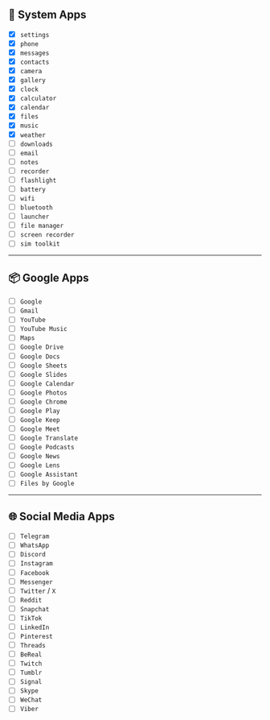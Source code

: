 ## 📱 System Apps

- [X] `settings`
- [x] `phone`
- [x] `messages`
- [x] `contacts`
- [x] `camera`
- [x] `gallery`
- [x] `clock`
- [x] `calculator`
- [x] `calendar`
- [x] `files`
- [x] `music`
- [x] `weather`
- [ ] `downloads`
- [ ] `email`
- [ ] `notes`
- [ ] `recorder`
- [ ] `flashlight`
- [ ] `battery`
- [ ] `wifi`
- [ ] `bluetooth`
- [ ] `launcher`
- [ ] `file manager`
- [ ] `screen recorder`
- [ ] `sim toolkit`

---

## 📦 Google Apps

- [ ] `Google`
- [ ] `Gmail`
- [ ] `YouTube`
- [ ] `YouTube Music`
- [ ] `Maps`
- [ ] `Google Drive`
- [ ] `Google Docs`
- [ ] `Google Sheets`
- [ ] `Google Slides`
- [ ] `Google Calendar`
- [ ] `Google Photos`
- [ ] `Google Chrome`
- [ ] `Google Play`
- [ ] `Google Keep`
- [ ] `Google Meet`
- [ ] `Google Translate`
- [ ] `Google Podcasts`
- [ ] `Google News`
- [ ] `Google Lens`
- [ ] `Google Assistant`
- [ ] `Files by Google`

---

## 🌐 Social Media Apps

- [ ] `Telegram`
- [ ] `WhatsApp`
- [ ] `Discord`
- [ ] `Instagram`
- [ ] `Facebook`
- [ ] `Messenger`
- [ ] `Twitter` / `X`
- [ ] `Reddit`
- [ ] `Snapchat`
- [ ] `TikTok`
- [ ] `LinkedIn`
- [ ] `Pinterest`
- [ ] `Threads`
- [ ] `BeReal`
- [ ] `Twitch`
- [ ] `Tumblr`
- [ ] `Signal`
- [ ] `Skype`
- [ ] `WeChat`
- [ ] `Viber`
